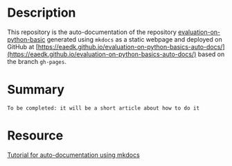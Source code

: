 # Description
This repository is the auto-documentation of the repository [evaluation-on-python-basic](https://github.com/eaedk/challenge-sample/tree/main/evaluation-on-python-basics) generated using ` mkdocs ` as a static webpage and deployed on GitHub at [https://eaedk.github.io/evaluation-on-python-basics-auto-docs/](https://eaedk.github.io/evaluation-on-python-basics-auto-docs/) based on the branch ` gh-pages `.

# Summary
`To be completed: it will be a short article about how to do it`

# Resource
[Tutorial for auto-documentation using mkdocs](https://realpython.com/python-project-documentation-with-mkdocs/)